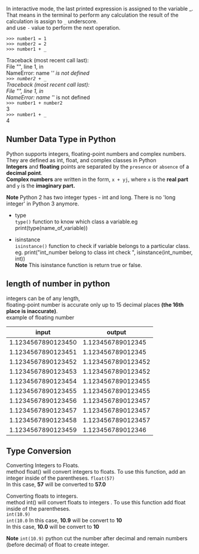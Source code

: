 In interactive mode, the last printed expression is assigned to the variable _.   
That means in the terminal to perform any calculation the result of the calculation is assign to `_` underscore.   
and use `-` value to perform the next operation.    
```
>>> number1 = 1
>>> number2 = 2
>>> number1 + _ 
```
Traceback (most recent call last):    
  File "<stdin>", line 1, in <module>     
NameError: name '_' is not defined   
`>>> number2 + _`    
Traceback (most recent call last):   
  File "<stdin>", line 1, in <module>   
NameError: name '_' is not defined  
`>>> number1 + number2`            
3  
`>>> number1 + _`   
4   

## Number Data Type in Python 
Python supports integers, floating-point numbers and complex numbers. They are defined as int, float, and complex classes in Python    
**Integers** and **floating** points are separated by the `presence` or `absence` of a **decimal point**.   
**Complex numbers** are written in the form, `x + yj`, where `x` is the **real part** and `y` is the **imaginary part.**    
   
**Note**  Python 2 has two integer types - int and long. There is no 'long integer' in Python 3 anymore.       
* type    
`type()` function to know which class a variable.eg print(type(name_of_variable))    

   
* isinstance    
`isinstance()` function to check if variable belongs to a particular class.    
eg. print("int_number belong to class int check ", isinstance(int_number, int))     
**Note** This isinstance function is return true or false.    



## length of number in python      
integers can be of any length,    
floating-point number is accurate only up to 15 decimal places **(the 16th place is inaccurate)**.   
example of floating number   
      
| input | output     
| --- | --- |     
| 1\.1234567890123450    | 1\.123456789012345     |   
| 1\.1234567890123451    | 1\.123456789012345     |
| 1\.1234567890123452    | 1\.1234567890123452    |
| 1\.1234567890123453    | 1\.1234567890123452    |
| 1\.1234567890123454    | 1\.1234567890123455    |
| 1\.1234567890123455    | 1\.1234567890123455    |
| 1\.1234567890123456    | 1\.1234567890123457    |
| 1\.1234567890123457    | 1\.1234567890123457    |
| 1\.1234567890123458    | 1\.1234567890123457    |
| 1\.1234567890123459    | 1\.123456789012346     |   

## Type Conversion    


Converting Integers to Floats.      
method float() will convert integers to floats. To use this function, add an integer inside of the parentheses. 
`float(57)`   
In this case, **57** will be converted to **57.0**      

Converting floats to integers.   
method int() will convert floats to integers . To use this function add float inside of the parentheses.    
`int(10.9)`  
`int(10.0`
In this case, **10.9** will be convert to **10**    
In this case, **10.0** will be convert to **10**     

**Note** `int(10.9)` python cut the number after decimal and remain numbers (before decimal) of float to create integer.    
 